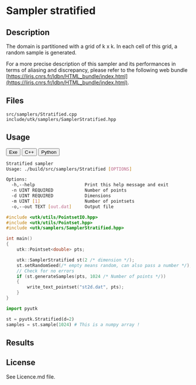 # Sampler stratified

## Description

The domain is partitioned with a grid of k x k. In each cell of this grid, a random sample is generated.  

For a more precise description of this sampler and its performances in terms of aliasing and discrepancy, please refer to the following web bundle [https://liris.cnrs.fr/ldbn/HTML_bundle/index.html](https://liris.cnrs.fr/ldbn/HTML_bundle/index.html).

## Files

```
src/samplers/Stratified.cpp  
include/utk/samplers/SamplerStratified.hpp
```

## Usage

<button class="tablink exebutton" onclick="openCode('exe', this)" markdown="1">Exe</button> 
<button class="tablink cppbutton" onclick="openCode('cpp', this)" markdown="1">C++</button> 
<button class="tablink pybutton" onclick="openCode('py', this)" markdown="1">Python</button> 
<br/>
  

<div class="exe tabcontent">

```bash
Stratified sampler
Usage: ./build/src/samplers/Stratified [OPTIONS]

Options:
  -h,--help                   Print this help message and exit
  -n UINT REQUIRED            Number of points
  -d UINT REQUIRED            Dimensions
  -m UINT [1]                 Number of pointsets
  -o,--out TEXT [out.dat]     Output file
```

</div>

<div class="cpp tabcontent">

```  cpp
#include <utk/utils/PointsetIO.hpp>
#include <utk/utils/Pointset.hpp>
#include <utk/samplers/SamplerStratified.hpp>

int main()
{
    utk::Pointset<double> pts;

    utk::SamplerStratified st(2 /* dimension */);
    st.setRandomSeed(/* empty means random, can also pass a number */);
    // Check for no errors
    if (st.generateSamples(pts, 1024 /* Number of points */))
    {
        write_text_pointset("st2d.dat", pts);
    }
}
```  

</div>

<div class="py tabcontent">

``` python
import pyutk

st = pyutk.Stratified(d=2)
samples = st.sample(1024) # This is a numpy array !
```  

</div>

## Results

<div class="results"></div>
<script>
  window.addEventListener('DOMContentLoaded', function() { show_results(); }); 
</script>

## License

See Licence.md file.